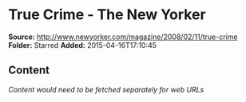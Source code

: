 # True Crime - The New Yorker

**Source:** http://www.newyorker.com/magazine/2008/02/11/true-crime
**Folder:** Starred
**Added:** 2015-04-16T17:10:45




## Content
*Content would need to be fetched separately for web URLs*
